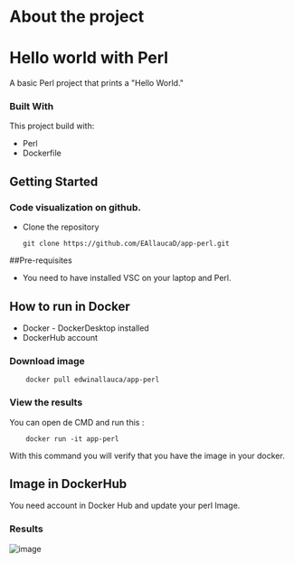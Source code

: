# About the project

# Hello world with Perl


A basic Perl project that prints a "Hello World."

### Built With

This project build with:
 * Perl
 * Dockerfile

## Getting Started 

### Code visualization on github.
* Clone the repository

    ```
    git clone https://github.com/EAllaucaD/app-perl.git
    ```


##Pre-requisites

* You need to have installed VSC on your laptop and Perl.



## How to run in Docker

* Docker - DockerDesktop installed
* DockerHub account

### Download image
```
    docker pull edwinallauca/app-perl
```

### View the results
You can open de CMD and run this :
```
    docker run -it app-perl
```
With this command you will verify that you have the image in your docker.


## Image in DockerHub

You need account in Docker Hub and update your perl Image.

### Results


![image](https://github.com/user-attachments/assets/44a0b046-d61c-4525-ad0f-6f78cf4bd327)